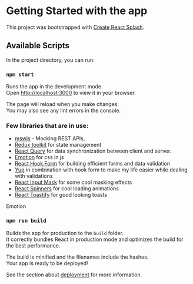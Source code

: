 # Getting Started with the app

This project was bootstrapped with [Create React Splash](https://github.com/facebook/create-react-app).

## Available Scripts

In the project directory, you can run:

### `npm start`

Runs the app in the development mode.\
Open [http://localhost:3000](http://localhost:3000) to view it in your browser.

The page will reload when you make changes.\
You may also see any lint errors in the console.

### Few libraries that are in use:
- [mswjs](https://mswjs.io/) - Mocking REST APIs, 
- [Redux toolkit](https://redux-toolkit.js.org/) for state management
- [React Query](https://react-query.tanstack.com/) for data synchronization between client and server. 
- [Emotion](https://emotion.sh/) for css in js
- [React Hook Form](https://react-hook-form.com/) for building efficient forms and data validation
- [Yup](https://github.com/jquense/yup) in combination with hook form to make my life easier while dealing with validations
- [React Input Mask](https://github.com/sanniassin/react-input-mask) for some cool masking effects
- [React Spinners](https://www.npmjs.com/package/react-spinners) for cool loading animations
- [React Toastify](https://www.npmjs.com/package/react-toastify) for good looking toasts

Emotion 

### `npm run build`

Builds the app for production to the `build` folder.\
It correctly bundles React in production mode and optimizes the build for the best performance.

The build is minified and the filenames include the hashes.\
Your app is ready to be deployed!

See the section about [deployment](https://facebook.github.io/create-react-app/docs/deployment) for more information.
